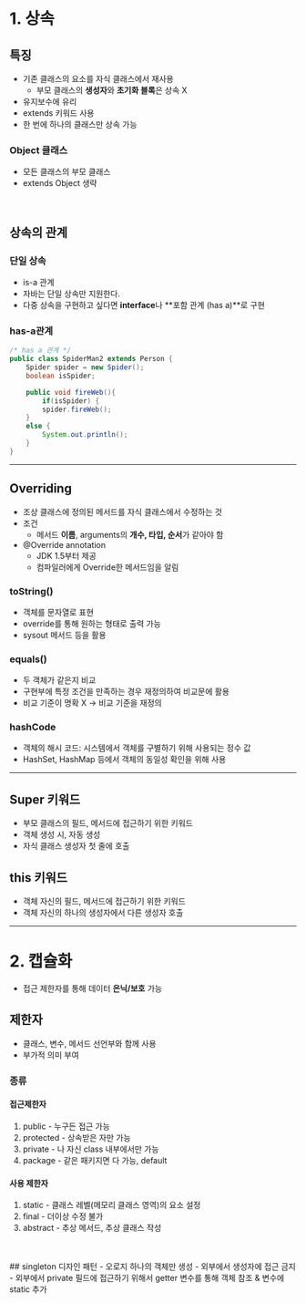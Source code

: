 # 1. 상속

## 특징
- 기존 클래스의 요소를 자식 클래스에서 재사용
  + 부모 클래스의 **생성자**와 **초기화 블록**은 상속 X
- 유지보수에 유리
- extends 키워드 사용
- 한 번에 하나의 클래스만 상속 가능


### Object 클래스
- 모든 클래스의 부모 클래스
- extends Object 생략

<br>

## 상속의 관계
### 단일 상속
- is-a 관계
- 자바는 단일 상속만 지원한다.
- 다중 상속을 구현하고 싶다면 **interface**나 **포함 관계 (has a)**로 구현

### has-a관계
```java
/* has a 관계 */
public class SpiderMan2 extends Person {
	Spider spider = new Spider();
	boolean isSpider;

	public void fireWeb(){
		if(isSpider) {
		spider.fireWeb();
	}
	else {
		System.out.println();
	}
}
```

- - -
## Overriding
- 조상 클래스에 정의된 메서드를 자식 클래스에서 수정하는 것
- 조건
  + 메서드 **이름**, arguments의 **개수, 타입, 순서**가 같아야 함
- @Override annotation
  + JDK 1.5부터 제공
  + 컴파일러에게 Override한 메서드임을 알림


### toString()
- 객체를 문자열로 표현
- override를 통해 원하는 형태로 출력 가능
- sysout 메서드 등을 활용

### equals()
- 두 객체가 같은지 비교
- 구현부에 특정 조건을 만족하는 경우 재정의하여 비교문에 활용
- 비교 기준이 명확 X -> 비교 기준을 재정의

### hashCode
- 객체의 해시 코드: 시스템에서 객체를 구별하기 위해 사용되는 정수 값
- HashSet, HashMap 등에서 객체의 동일성 확인을 위해 사용


- - -

## Super 키워드
- 부모 클래스의 필드, 메서드에 접근하기 위한 키워드
- 객체 생성 시, 자동 생성
- 자식 클래스 생성자 첫 줄에 호출

## this 키워드
- 객체 자신의 필드, 메서드에 접근하기 위한 키워드
- 객체 자신의 하나의 생성자에서 다른 생성자 호출 

- - - 

# 2. 캡슐화
- 접근 제한자를 통해 데이터 **은닉/보호** 가능


## 제한자
- 클래스, 변수, 메서드 선언부와 함께 사용
- 부가적 의미 부여

### 종류
#### 접근제한자
1. public - 누구든 접근 가능
2. protected - 상속받은 자만 가능
3. private - 나 자신 class 내부에서만 가능
4. package - 같은 패키지면 다 가능, default


#### 사용 제한자
1. static - 클래스 레벨(메모리 클래스 영역)의 요소 설정
2. final - 더이상 수정 불가
3. abstract - 추상 메서드, 추상 클래스 작성

<br>

<br>
## singleton 디자인 패턴
- 오로지 하나의 객체만 생성
- 외부에서 생성자에 접근 금지
- 외부에서 private 필드에 접근하기 위해서 getter 변수를 통해 객체 참조 & 변수에 static 추가
